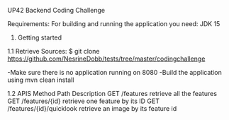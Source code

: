 UP42 Backend Coding Challenge

Requirements:
For building and running the application you need:
JDK 15

1. Getting started

1.1 Retrieve Sources:
$ git clone https://github.com/NesrineDobb/tests/tree/master/codingchallenge

-Make sure there is no application running on 8080
-Build the application using mvn clean install

1.2 APIS
Method	   Path	                              Description
GET	   /features	                      retrieve all the features
GET	   /features/{id}	              retrieve one feature by its ID
GET        /features/{id}/quicklook	      retrieve an image by its feature id

